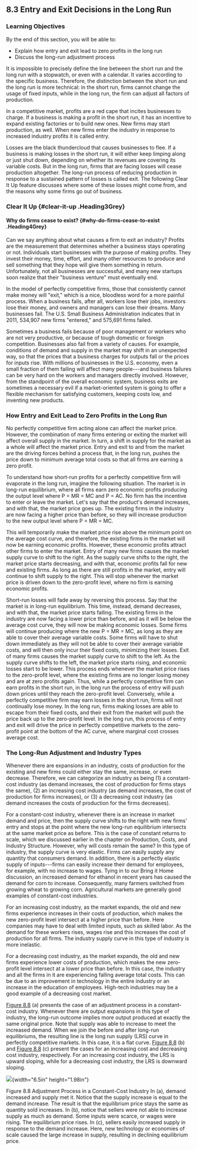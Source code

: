 ## 8.3 Entry and Exit Decisions in the Long Run

### Learning Objectives

By the end of this section, you will be able to:

-   Explain how entry and exit lead to zero profits in the long run
-   Discuss the long-run adjustment process

It is impossible to precisely define the line between the short run and
the long run with a stopwatch, or even with a calendar. It varies
according to the specific business. Therefore, the distinction between
the short run and the long run is more technical: in the short run,
firms cannot change the usage of fixed inputs, while in the long run,
the firm can adjust all factors of production.

In a competitive market, profits are a red cape that incites businesses
to charge. If a business is making a profit in the short run, it has an
incentive to expand existing factories or to build new ones. New firms
may start production, as well. When new firms enter the industry in
response to increased industry profits it is called entry.

Losses are the black thundercloud that causes businesses to flee. If a
business is making losses in the short run, it will either keep limping
along or just shut down, depending on whether its revenues are covering
its variable costs. But in the long run, firms that are facing losses
will cease production altogether. The long-run process of reducing
production in response to a sustained pattern of losses is called exit.
The following Clear It Up feature discusses where some of these losses
might come from, and the reasons why some firms go out of business.

### Clear It Up {#clear-it-up .Heading3Grey}

#### Why do firms cease to exist? {#why-do-firms-cease-to-exist .Heading4Grey}

Can we say anything about what causes a firm to exit an industry?
Profits are the measurement that determines whether a business stays
operating or not. Individuals start businesses with the purpose of
making profits. They invest their money, time, effort, and many other
resources to produce and sell something that they hope will give them
something in return. Unfortunately, not all businesses are successful,
and many new startups soon realize that their "business venture" must
eventually end.

In the model of perfectly competitive firms, those that consistently
cannot make money will "exit," which is a nice, bloodless word for a
more painful process. When a business fails, after all, workers lose
their jobs, investors lose their money, and owners and managers can lose
their dreams. Many businesses fail. The U.S. Small Business
Administration indicates that in 2011, 534,907 new firms \"entered,\"
and 575,691 firms failed.

Sometimes a business fails because of poor management or workers who are
not very productive, or because of tough domestic or foreign
competition. Businesses also fail from a variety of causes. For example,
conditions of demand and supply in the market may shift in an unexpected
way, so that the prices that a business charges for outputs fall or the
prices for inputs rise. With millions of businesses in the U.S. economy,
even a small fraction of them failing will affect many people---and
business failures can be very hard on the workers and managers directly
involved. However, from the standpoint of the overall economic system,
business exits are sometimes a necessary evil if a market-oriented
system is going to offer a flexible mechanism for satisfying customers,
keeping costs low, and inventing new products.

### How Entry and Exit Lead to Zero Profits in the Long Run

No perfectly competitive firm acting alone can affect the market price.
However, the combination of many firms entering or exiting the market
will affect overall supply in the market. In turn, a shift in supply for
the market as a whole will affect the market price. Entry and exit to
and from the market are the driving forces behind a process that, in the
long run, pushes the price down to minimum average total costs so that
all firms are earning a zero profit.

To understand how short-run profits for a perfectly competitive firm
will evaporate in the long run, imagine the following situation. The
market is in long-run equilibrium, where all firms earn zero economic
profits producing the output level where P = MR = MC and P = AC. No firm
has the incentive to enter or leave the market. Let's say that the
product's demand increases, and with that, the market price goes up. The
existing firms in the industry are now facing a higher price than
before, so they will increase production to the new output level where P
= MR = MC.

This will temporarily make the market price rise above the minimum point
on the average cost curve, and therefore, the existing firms in the
market will now be earning economic profits. However, these economic
profits attract other firms to enter the market. Entry of many new firms
causes the market supply curve to shift to the right. As the supply
curve shifts to the right, the market price starts decreasing, and with
that, economic profits fall for new and existing firms. As long as there
are still profits in the market, entry will continue to shift supply to
the right. This will stop whenever the market price is driven down to
the zero-profit level, where no firm is earning economic profits.

Short-run losses will fade away by reversing this process. Say that the
market is in long-run equilibrium. This time, instead, demand decreases,
and with that, the market price starts falling. The existing firms in
the industry are now facing a lower price than before, and as it will be
below the average cost curve, they will now be making economic losses.
Some firms will continue producing where the new P = MR = MC, as long as
they are able to cover their average variable costs. Some firms will
have to shut down immediately as they will not be able to cover their
average variable costs, and will then only incur their fixed costs,
minimizing their losses. Exit of many firms causes the market supply
curve to shift to the left. As the supply curve shifts to the left, the
market price starts rising, and economic losses start to be lower. This
process ends whenever the market price rises to the zero-profit level,
where the existing firms are no longer losing money and are at zero
profits again. Thus, while a perfectly competitive firm can earn profits
in the short run, in the long run the process of entry will push down
prices until they reach the zero-profit level. Conversely, while a
perfectly competitive firm may earn losses in the short run, firms will
not continually lose money. In the long run, firms making losses are
able to escape from their fixed costs, and their exit from the market
will push the price back up to the zero-profit level. In the long run,
this process of entry and exit will drive the price in perfectly
competitive markets to the zero-profit point at the bottom of the AC
curve, where marginal cost crosses average cost.

### The Long-Run Adjustment and Industry Types

Whenever there are expansions in an industry, costs of production for
the existing and new firms could either stay the same, increase, or even
decrease. Therefore, we can categorize an industry as being (1) a
constant-cost industry (as demand increases, the cost of production for
firms stays the same), (2) an increasing cost industry (as demand
increases, the cost of production for firms increases), or (3) a
decreasing cost industry (as demand increases the costs of production
for the firms decreases).

For a constant-cost industry, whenever there is an increase in market
demand and price, then the supply curve shifts to the right with new
firms' entry and stops at the point where the new long-run equilibrium
intersects at the same market price as before. This is the case of
constant returns to scale, which we discussed earlier in the chapter on
Production, Costs, and Industry Structure. However, why will costs
remain the same? In this type of industry, the supply curve is very
elastic. Firms can easily supply any quantity that consumers demand. In
addition, there is a perfectly elastic supply of inputs---firms can
easily increase their demand for employees, for example, with no
increase to wages. Tying in to our Bring it Home discussion, an
increased demand for ethanol in recent years has caused the demand for
corn to increase. Consequently, many farmers switched from growing wheat
to growing corn. Agricultural markets are generally good examples of
constant-cost industries.

For an increasing cost industry, as the market expands, the old and new
firms experience increases in their costs of production, which makes the
new zero-profit level intersect at a higher price than before. Here
companies may have to deal with limited inputs, such as skilled labor.
As the demand for these workers rises, wages rise and this increases the
cost of production for all firms. The industry supply curve in this type
of industry is more inelastic.

For a decreasing cost industry, as the market expands, the old and new
firms experience lower costs of production, which makes the new
zero-profit level intersect at a lower price than before. In this case,
the industry and all the firms in it are experiencing falling average
total costs. This can be due to an improvement in technology in the
entire industry or an increase in the education of employees. High-tech
industries may be a good example of a decreasing cost market.

[Figure 8.8](#CNX_Econ_C08_013) (a) presents the case of an adjustment
process in a constant-cost industry. Whenever there are output
expansions in this type of industry, the long-run outcome implies more
output produced at exactly the same original price. Note that supply was
able to increase to meet the increased demand. When we join the before
and after long-run equilibriums, the resulting line is the long run
supply (LRS) curve in perfectly competitive markets. In this case, it is
a flat curve. [Figure 8.8](#CNX_Econ_C08_013) (b) and [Figure
8.8](#CNX_Econ_C08_013) (c) present the cases for an increasing cost and
decreasing cost industry, respectively. For an increasing cost industry,
the LRS is upward sloping, while for a decreasing cost industry, the LRS
is downward sloping.

![](media/rId32.jpeg){width="6.5in" height="1.98in"}

Figure 8.8 Adjustment Process in a Constant-Cost Industry In (a), demand
increased and supply met it. Notice that the supply increase is equal to
the demand increase. The result is that the equilibrium price stays the
same as quantity sold increases. In (b), notice that sellers were not
able to increase supply as much as demand. Some inputs were scarce, or
wages were rising. The equilibrium price rises. In (c), sellers easily
increased supply in response to the demand increase. Here, new
technology or economies of scale caused the large increase in supply,
resulting in declining equilibrium price.
